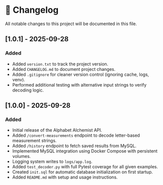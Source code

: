 # 📜 Changelog

All notable changes to this project will be documented in this file.

## [1.0.1] - 2025-09-28
### Added
- Added `version.txt` to track the project version.
- Added `CHANGELOG.md` to document project changes.
- Added `.gitignore` for cleaner version control (ignoring cache, logs, venv).
- Performed additional testing with alternative input strings to verify decoding logic.

## [1.0.0] - 2025-09-28
### Added
- Initial release of the Alphabet Alchemist API.
- Added `/convert-measurements` endpoint to decode letter-based measurement strings.
- Added `/history` endpoint to fetch saved results from MySQL.
- Implemented MySQL integration using Docker Compose with persistent volumes.
- Logging system writes to `logs/app.log`.
- Added `test_decoder.py` with full Pytest coverage for all given examples.
- Created `init.sql` for automatic database initialization on first startup.
- Added `README.md` with setup and usage instructions.
